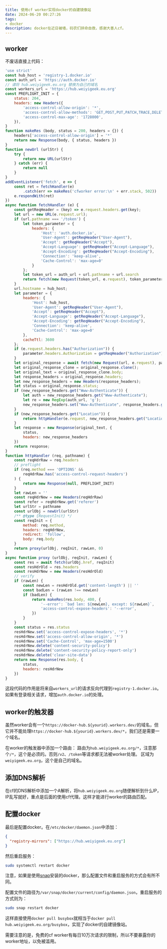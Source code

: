 ```yaml
---
title: 使用cf worker实现docker的自建镜像站
date: 2024-06-20 00:27:26
tags:
- docker
description: docker在近日被墙，码农们拼命自救，感谢大善人cf。
---
```


## worker

不废话直接上代码：

```javascript
'use strict'
const hub_host = 'registry-1.docker.io'
const auth_url = 'https://auth.docker.io'
// 请将 hub.weiyigeek.eu.org 替换为自己的域名
const workers_url = 'https://hub.weiyigeek.eu.org'
const PREFLIGHT_INIT = {
    status: 204,
    headers: new Headers({
        'access-control-allow-origin': '*',
        'access-control-allow-methods': 'GET,POST,PUT,PATCH,TRACE,DELETE,HEAD,OPTIONS',
        'access-control-max-age': '1728000',
    }),
}
function makeRes (body, status = 200, headers = {}) {
    headers['access-control-allow-origin'] = '*'
    return new Response(body, { status, headers })
}
function newUrl (urlStr) {
    try {
        return new URL(urlStr)
    } catch (err) {
        return null
    }
}
addEventListener('fetch', e => {
    const ret = fetchHandler(e)
        .catch(err => makeRes('cfworker error:\n' + err.stack, 502))
    e.respondWith(ret)
})
async function fetchHandler (e) {
    const getReqHeader = (key) => e.request.headers.get(key);
    let url = new URL(e.request.url);
    if (url.pathname === '/token') {
        let token_parameter = {
            headers: {
                'Host': 'auth.docker.io',
                'User-Agent': getReqHeader("User-Agent"),
                'Accept': getReqHeader("Accept"),
                'Accept-Language': getReqHeader("Accept-Language"),
                'Accept-Encoding': getReqHeader("Accept-Encoding"),
                'Connection': 'keep-alive',
                'Cache-Control': 'max-age=0'
            }
        };
        let token_url = auth_url + url.pathname + url.search
        return fetch(new Request(token_url, e.request), token_parameter)
    }
    url.hostname = hub_host;
    let parameter = {
        headers: {
            'Host': hub_host,
            'User-Agent': getReqHeader("User-Agent"),
            'Accept': getReqHeader("Accept"),
            'Accept-Language': getReqHeader("Accept-Language"),
            'Accept-Encoding': getReqHeader("Accept-Encoding"),
            'Connection': 'keep-alive',
            'Cache-Control': 'max-age=0'
        },
        cacheTtl: 3600
    };
    if (e.request.headers.has("Authorization")) {
        parameter.headers.Authorization = getReqHeader("Authorization");
    }
    let original_response = await fetch(new Request(url, e.request), parameter)
    let original_response_clone = original_response.clone();
    let original_text = original_response_clone.body;
    let response_headers = original_response.headers;
    let new_response_headers = new Headers(response_headers);
    let status = original_response.status;
    if (new_response_headers.get("Www-Authenticate")) {
        let auth = new_response_headers.get("Www-Authenticate");
        let re = new RegExp(auth_url, 'g');
        new_response_headers.set("Www-Authenticate", response_headers.get("Www-Authenticate").replace(re, workers_url));
    }
    if (new_response_headers.get("Location")) {
        return httpHandler(e.request, new_response_headers.get("Location"))
    }
    let response = new Response(original_text, {
        status,
        headers: new_response_headers
    })
    return response;
}
function httpHandler (req, pathname) {
    const reqHdrRaw = req.headers
    // preflight
    if (req.method === 'OPTIONS' &&
        reqHdrRaw.has('access-control-request-headers')
    ) {
        return new Response(null, PREFLIGHT_INIT)
    }
    let rawLen = ''
    const reqHdrNew = new Headers(reqHdrRaw)
    const refer = reqHdrNew.get('referer')
    let urlStr = pathname
    const urlObj = newUrl(urlStr)
    /** @type {RequestInit} */
    const reqInit = {
        method: req.method,
        headers: reqHdrNew,
        redirect: 'follow',
        body: req.body
    }
    return proxy(urlObj, reqInit, rawLen, 0)
}
async function proxy (urlObj, reqInit, rawLen) {
    const res = await fetch(urlObj.href, reqInit)
    const resHdrOld = res.headers
    const resHdrNew = new Headers(resHdrOld)
    // verify
    if (rawLen) {
        const newLen = resHdrOld.get('content-length') || ''
        const badLen = (rawLen !== newLen)
        if (badLen) {
            return makeRes(res.body, 400, {
                '--error': `bad len: ${newLen}, except: ${rawLen}`,
                'access-control-expose-headers': '--error',
            })
        }
    }
    const status = res.status
    resHdrNew.set('access-control-expose-headers', '*')
    resHdrNew.set('access-control-allow-origin', '*')
    resHdrNew.set('Cache-Control', 'max-age=1500')
    resHdrNew.delete('content-security-policy')
    resHdrNew.delete('content-security-policy-report-only')
    resHdrNew.delete('clear-site-data')
    return new Response(res.body, {
        status,
        headers: resHdrNew
    })
}
```

这段代码的作用是将来自`workers_url`的请求反向代理到`registry-1.docker.io`。如果有登录相关请求，增加`auth.docker.io`的处理。

## worker的触发器

虽然worker会有一个`https://docker-hub.${yourid}.workers.dev/`的域名，但它并不能处理`https://docker-hub.${yourid}.workers.dev/*`，我们还是需要一个域名。

在worker的触发器中添加一个路由：
路由为`hub.weiyigeek.eu.org/*`，注意那个`/*`，这个是必须的。否则`/v2`、`/token`等请求都无法被worker处理。
区域为`weiyigeek.eu.org`，这个是自己的域名。

## 添加DNS解析

在cf的DNS解析中添加一个A解析，将`hub.weiyigeek.eu.org`随便解析到什么IP，IP乱写就好，重点是后面的使用cf代理。这样才能进行worker的路由匹配。

## 配置docker

最后是配置docker。在`/etc/docker/daemon.json`中添加：

```json
{
  "registry-mirrors": ["https://hub.weiyigeek.eu.org"]
}
```

然后重启服务：

```sh
sudo systemctl restart docker
```

注意，如果是使用[snap](https://snapcraft.io/)安装的docker，那么配置文件和重启服务的方式会有所不同。

配置文件的路径为`/var/snap/docker/current/config/daemon.json`，重启服务的方式则为：

```sh
sudo snap restart docker
```

这样直接使用`docker pull busybox`就相当于`docker pull hub.weiyigeek.eu.org/busybox`，实现了docker的自建镜像站。

需要注意的是，免费的cf worker有每日10万次请求的限制，所以不要暴露你的worker地址，以免被滥用。
